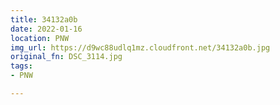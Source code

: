 ```yaml
---
title: 34132a0b
date: 2022-01-16
location: PNW
img_url: https://d9wc88udlq1mz.cloudfront.net/34132a0b.jpg
original_fn: DSC_3114.jpg
tags:
- PNW

---
```

